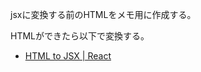 jsxに変換する前のHTMLをメモ用に作成する。

HTMLができたら以下で変換する。

* <a href="https://facebook.github.io/react/html-jsx.html" target="_blank">HTML to JSX | React</a>
